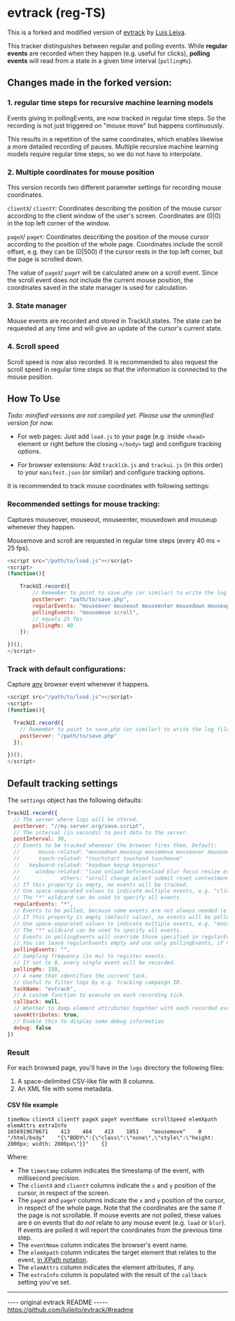 # evtrack (reg-TS)

This is a forked and modified version of [evtrack](https://github.com/luileito/evtrack)
by [Luis Leiva](https://github.com/luileito/).


This tracker distinguishes between regular and polling events. 
While **regular events** are recorded when they happen (e.g. useful for clicks), 
**polling events** will read from a state in a given time interval 
(``pollingMs``).

## Changes made in the forked version:

### 1. regular time steps for recursive machine learning models
Events giving in pollingEvents, are now tracked in regular time steps. 
So the recording is not just triggered on "mouse move" but happens continuously. 

This results in a repetition of the same coordinates, which 
enables likewise a more detailed recording of pauses.
Multiple recursive machine learning models require regular time steps, so we do not have to interpolate.


### 2. Multiple coordinates for mouse position
This version records two different parameter settings for recording mouse coordinates.

`clientX`/ `clientY`: Coordinates describing the position of the mouse cursor 
according to the client window of the user's screen.
Coordinates are (0|0) in the top left corner of the window.

`pageX`/ `pageY`: Coordinates describing the position of the mouse cursor
according to the position of the whole page. 
Coordinates include the scroll offset, e.g. they can be (0|500) 
if the cursor rests in the top left corner, but the page is scrolled down.

The value of `pageX`/ `pageY` will be calculated anew on a scroll event. 
Since the scroll event does *not* include the current mouse position, 
the coordinates saved in the state manager is used for calculation.

### 3. State manager
Mouse events are recorded and stored in TrackUI.states.
The state can be requested at any time and will give an update of the cursor's current state.


### 4. Scroll speed
Scroll speed is now also recorded. 
It is recommended to also request the scroll speed in regular time steps 
so that the information is connected to the mouse position.


## How To Use

*Todo: minified versions are not compiled yet. Please use the unminified version for now.*

* For web pages:
  Just add `load.js` to your page (e.g. inside `<head>` element or right before the closing `</body>` tag) and configure tracking options.

* For browser extensions:
  Add `tracklib.js` and `trackui.js` (in this order) to your `manifest.json` (or similar) and configure tracking options.


It is recommended to track mouse coordinates with following settings:

### Recommended settings for mouse tracking:

Captures mouseover, mouseout, mouseenter, mousedown and mouseup whenever they happen.

Mousemove and scroll are requested in regular time steps (every 40 ms = 25 fps).

```javascript
<script src="/path/to/load.js"></script>
<script>
(function(){

    TrackUI.record({
        // Remember to point to save.php (or similar) to write the log files.
        postServer: "path/to/save.php",
        regularEvents: "mouseover mouseout mouseenter mousedown mouseup",
        pollingEvents: "mousemove scroll",
        // equals 25 fps
        pollingMs: 40
    });

})();
</script>
```

### Track with default configurations:
Capture [any](https://github.com/jayflyaway/evtrack/blob/master/js/src/trackui.js#L8) browser event whenever it happens.

```javascript
<script src="/path/to/load.js"></script>
<script>
(function(){

  TrackUI.record({
    // Remember to point to save.php (or similar) to write the log files.
    postServer: "/path/to/save.php"
  });

})();
</script>
```

## Default tracking settings

The `settings` object has the following defaults:

```javascript
TrackUI.record({
  // The server where logs will be stored.
  postServer: "//my.server.org/save.script",
  // The interval (in seconds) to post data to the server.
  postInterval: 30,
  // Events to be tracked whenever the browser fires them. Default:
  //      mouse-related: "mousedown mouseup mousemove mouseover mouseout mousewheel click dblclick"
  //      touch-related: "touchstart touchend touchmove"
  //   keyboard-related: "keydown keyup keypress"
  //     window-related: "load unload beforeunload blur focus resize error online offline"
  //             others: "scroll change select submit reset contextmenu cut copy paste"
  // If this property is empty, no events will be tracked.
  // Use space-separated values to indicate multiple events, e.g. "click mousemove touchmove".
  // The "*" wildcard can be used to specify all events.
  regularEvents: "*",
  // Events to be polled, because some events are not always needed (e.g. mousemove).
  // If this property is empty (default value), no events will be polled.
  // Use space-separated values to indicate multiple events, e.g. "mousemove touchmove".
  // The "*" wildcard can be used to specify all events.
  // Events in pollingEvents will override those specified in regularEvents.
  // You can leave regularEvents empty and use only pollingEvents, if need be.
  pollingEvents: "",
  // Sampling frequency (in ms) to register events.
  // If set to 0, every single event will be recorded.
  pollingMs: 150,
  // A name that identifies the current task.
  // Useful to filter logs by e.g. tracking campaign ID.
  taskName: "evtrack",
  // A custom function to execute on each recording tick.
  callback: null,
  // Whether to dump element attributes together with each recorded event.
  saveAttributes: true,
  // Enable this to display some debug information
  debug: false
})
```

### Result

For each browsed page, you'll have in the `logs` directory the following files:

1. A space-delimited CSV-like file with 8 columns.
2. An XML file with some metadata.

#### CSV file example

```csv
timeNow clientX clientY pageX pageY eventName scrollSpeed elemXpath elemAttrs extraInfo
1656919678671    413    464    413    1051    "mousemove"    0    "/html/body"    "{\"BODY\":{\"class\":\"none\",\"style\":\"height: 2000px; width: 2000px\"}}"    {}

```
Where:
* The `timestamp` column indicates the timestamp of the event, with millisecond precision.
* The `clientX` and `clientY` columns indicate the `x` and `y` position of the cursor, in respect of the screen.
* The `pageX` and `pageY` columns indicate the `x` and `y` position of the cursor, in respect of the whole page. 
  Note that the coordinates are the same if the page is not scrollable.
  If mouse events are not polled, these values are `0` on  events that do *not* relate to any mouse event (e.g. `load` or `blur`).
  If events are polled it will report the coordinates from the previous time step.
* The `eventNmae` column indicates the browser's event name.
* The `elemXpath` column indicates the target element that relates to the event, [in XPath notation](https://en.wikipedia.org/wiki/XPath).
* The `elemAttrs` column indicates the element attributes, if any.
* The `extraInfo` column is populated with the result of the `callback` setting you've set.


----

---- original evtrack README -----
https://github.com/luileito/evtrack/#readme

